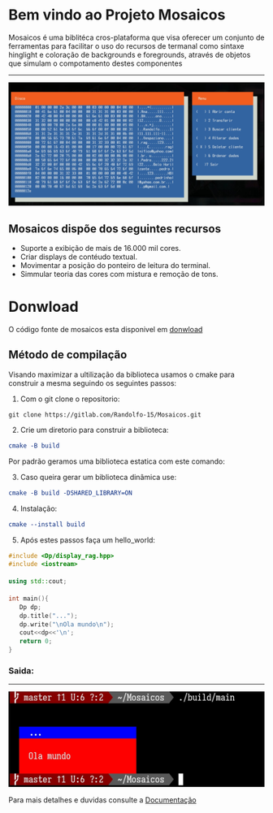 Bem vindo ao Projeto Mosaicos
=============================

   Mosaicos é uma biblitéca cros-plataforma que visa oferecer um conjunto de ferramentas 
para facilitar o uso do recursos de termanal como sintaxe hinglight e coloração de 
backgrounds e foregrounds, através de objetos que simulam o compotamento destes componentes 
____________
![Display](./img/display.jpg)


Mosaicos dispõe dos seguintes recursos
--------------------------------------

+ Suporte a exibição de mais de 16.000 mil cores.
+ Criar displays de contéudo textual.
+ Movimentar a posição do ponteiro de leitura do terminal.
+ Simmular teoria das cores com mistura e remoção de tons.

Donwload
========
O código fonte de mosaicos esta disponivel em [donwload](https://gitlab.com/Randolfo-15/Mosaicos.git)

Método de compilação
--------------------

Visando maximizar a ultilização da biblioteca usamos o cmake para construir a mesma
seguindo os seguintes passos:

1. Com o git clone o repositorio:
``` git
git clone https://gitlab.com/Randolfo-15/Mosaicos.git
```

2. Crie um diretorio para construir a biblioteca:
``` cmake
cmake -B build
```

Por padrão geramos uma biblioteca estatica com este comando:

3. Caso queira gerar um biblioteca dinâmica use:
```cmake
cmake -B build -DSHARED_LIBRARY=ON
```
4. Instalação:
``` cmake
cmake --install build 
```
5. Após estes passos faça um hello_world:

``` c++
#include <Dp/display_rag.hpp>
#include <iostream>

using std::cout;

int main(){
   Dp dp;
   dp.title("...");
   dp.write("\nOla mundo\n");
   cout<<dp<<'\n';
   return 0;
}

```

### Saida:
____________
![hello](./img/hello.jpg)


Para mais detalhes e duvidas consulte a [Documentação](./doc/html/index.html)
